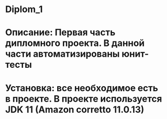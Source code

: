 # Diplom_1
# Описание: Первая часть дипломного проекта. В данной части автоматизированы юнит-тесты
# Установка: все необходимое есть в проекте. В проекте используется JDK 11 (Amazon corretto 11.0.13)
